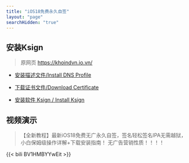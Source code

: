```yaml
---
title: "iOS18免费永久自签"
layout: "page"
searchHidden: "true"
---
```


## 安装Ksign

> 原网页 https://khoindvn.io.vn/

- [安装描述文件/Install DNS Profile](https://khoindvn.io.vn/document/DNS/signed_khoindvn.mobileconfig)

- [下载证书文件/Download Certificate](https://github.com/esigncert/khoindvn/raw/refs/heads/main/document/DNS/Certs-Khoindvn.zip)

- [安装软件 Ksign / Install Ksign](https://loadly.io/57jdwiXt)


## 视频演示

> 【全新教程】最新iOS18免费无广永久自签，签名轻松签名IPA无需越狱，小白保姆级操作详解+下载安装指南！
无广告营销性质！！！！

{{< bili BV1HMBYYwEit >}}











